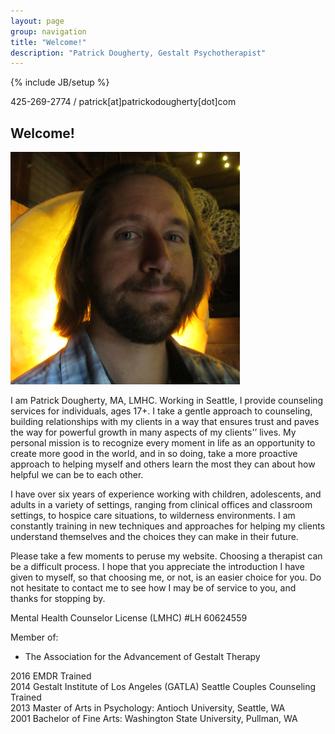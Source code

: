 ```yaml
---
layout: page
group: navigation
title: "Welcome!"
description: "Patrick Dougherty, Gestalt Psychotherapist"
---
```

{% include JB/setup %}

<p> 425-269-2774 / patrick[at]patrickodougherty[dot]com</p>

<h2 id='welcome'>Welcome!</h2>

<img src="/assets/img/Patrick_in_Nature_Installation.jpg" alt="Willy Wonka" class="about-portrait img-responsive">
<p>I am Patrick Dougherty, MA, LMHC. Working in Seattle, I provide counseling services for individuals, ages 17+. I take a gentle approach to counseling, building relationships with my clients in a way that ensures trust and paves the way for powerful growth in many aspects of my clients'&#8217; lives. My personal mission is to recognize every moment in life as an opportunity to create more good in the world, and in so doing, take a more proactive approach to helping myself and others learn the most they can about how helpful we can be to each other.</p>

<p>I have over six years of experience working with children, adolescents, and adults in a variety of settings, ranging from clinical offices and classroom settings, to hospice care situations, to wilderness environments. I am constantly training in new techniques and approaches for helping my clients understand themselves and the choices they can make in their future.</p>

<p>Please take a few moments to peruse my website. Choosing a therapist can be a difficult process. I hope that you appreciate the introduction I have given to myself, so that choosing me, or not, is an easier choice for you. Do not hesitate to contact me to see how I may be of service to you, and thanks for stopping by.</p>

Mental Health Counselor License (LMHC) #LH 60624559

Member of:

* The Association for the Advancement of Gestalt Therapy

2016 EMDR Trained<br>
2014 Gestalt Institute of Los Angeles (GATLA) Seattle Couples Counseling Trained<br>
2013 Master of Arts in Psychology: Antioch University, Seattle, WA<br />
2001 Bachelor of Fine Arts: Washington State University, Pullman, WA

